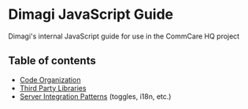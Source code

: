 # Dimagi JavaScript Guide

Dimagi's internal JavaScript guide for use in the CommCare HQ project


## Table of contents

- [Code Organization](./code-organization.md)
- [Third Party Libraries](./libraries.md)
- [Server Integration Patterns](./integration-patterns.md) (toggles, i18n, etc.)
